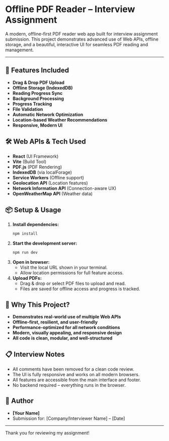 # Offline PDF Reader – Interview Assignment

A modern, offline-first PDF reader web app built for interview assignment submission. This project demonstrates advanced use of Web APIs, offline storage, and a beautiful, interactive UI for seamless PDF reading and management.

---

## 🚀 Features Included

- **Drag & Drop PDF Upload**
- **Offline Storage (IndexedDB)**
- **Reading Progress Sync**
- **Background Processing**
- **Progress Tracking**
- **File Validation**
- **Automatic Network Optimization**
- **Location-based Weather Recommendations**
- **Responsive, Modern UI**

## 🛠️ Web APIs & Tech Used

- **React** (UI Framework)
- **Vite** (Build Tool)
- **PDF.js** (PDF Rendering)
- **IndexedDB** (via localForage)
- **Service Workers** (Offline support)
- **Geolocation API** (Location features)
- **Network Information API** (Connection-aware UX)
- **OpenWeatherMap API** (Weather data)

## 📦 Setup & Usage

1. **Install dependencies:**
   ```bash
   npm install
   ```
2. **Start the development server:**
   ```bash
   npm run dev
   ```
3. **Open in browser:**
   - Visit the local URL shown in your terminal.
   - Allow location permissions for full feature access.
4. **Upload PDFs:**
   - Drag & drop or select PDF files to upload and read.
   - Files are saved for offline access and progress is tracked.

## 🌟 Why This Project?

- **Demonstrates real-world use of multiple Web APIs**
- **Offline-first, resilient, and user-friendly**
- **Performance-optimized for all network conditions**
- **Modern, visually appealing, and responsive design**
- **All code is clean, modular, and well-structured**

## 📋 Interview Notes

- All comments have been removed for a clean code review.
- The UI is fully responsive and works on all modern browsers.
- All features are accessible from the main interface and footer.
- No backend required – everything runs in the browser.

## 👤 Author

- **[Your Name]**
- Submission for: [Company/Interviewer Name] – [Date]

---

Thank you for reviewing my assignment!

